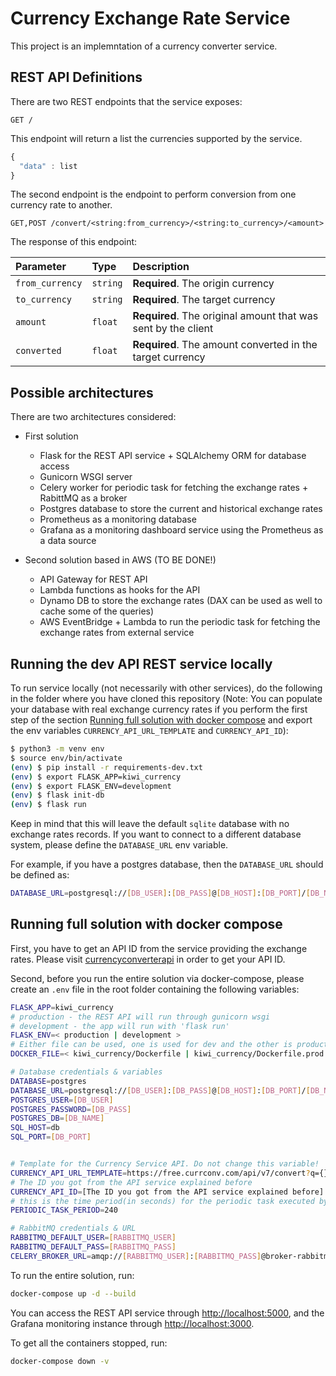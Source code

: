 # Currency Exchange Rate Service

This project is an implemntation of a currency converter service.

## REST API Definitions

There are two REST endpoints that the service exposes:

```http
GET /
```

This endpoint will return a list the currencies supported by the service.

```javascript
{
  "data" : list
}
```

The second endpoint is the endpoint to perform conversion from one currency rate to another.

```http
GET,POST /convert/<string:from_currency>/<string:to_currency>/<amount>
```

The response of this endpoint:


| Parameter | Type | Description |
| :--- | :--- | :--- |
| `from_currency` | `string` | **Required**. The origin currency |
| `to_currency` | `string` | **Required**. The target currency |
| `amount` | `float` | **Required**. The original amount that was sent by the client |
| `converted` | `float` | **Required**. The amount converted in the target currency |

## Possible architectures

There are two architectures considered:

- First solution
    * Flask for the REST API service + SQLAlchemy ORM for database access
    * Gunicorn WSGI server
    * Celery worker for periodic task for fetching the exchange rates + RabittMQ as a broker
    * Postgres database to store the current and historical exchange rates
    * Prometheus as a monitoring database
    * Grafana as a monitoring dashboard service using the Prometheus as a data source

- Second solution based in AWS (TO BE DONE!)
    * API Gateway for REST API
    * Lambda functions as hooks for the API
    * Dynamo DB to store the exchange rates (DAX can be used as well to cache some of the queries)
    * AWS EventBridge + Lambda to run the periodic task for fetching the exchange rates from external service

## Running the dev API REST service locally

To run service locally (not necessarily with other services), do the following in the folder where you have cloned this repository (Note: You can populate your database with real exchange currency rates if you perform the first step of the section [Running full solution with docker compose](#running-full-solution-with-docker-compose) and export the env variables `CURRENCY_API_URL_TEMPLATE` and `CURRENCY_API_ID`):

```bash
$ python3 -m venv env
$ source env/bin/activate
(env) $ pip install -r requirements-dev.txt
(env) $ export FLASK_APP=kiwi_currency
(env) $ export FLASK_ENV=development
(env) $ flask init-db
(env) $ flask run
```

Keep in mind that this will leave the default `sqlite` database with no exchange rates records.
If you want to connect to a different database system, please define the `DATABASE_URL` env variable.

For example, if you have a postgres database, then the `DATABASE_URL` should be defined as:

```bash
DATABASE_URL=postgresql://[DB_USER]:[DB_PASS]@[DB_HOST]:[DB_PORT]/[DB_NAME]
```

## Running full solution with docker compose

First, you have to get an API ID from the service providing the exchange rates. Please visit [currencyconverterapi](https://free.currencyconverterapi.com/) in order to get your API ID.


Second, before you run the entire solution via docker-compose, please create an `.env` file in the root folder containing the following variables:

```bash
FLASK_APP=kiwi_currency
# production - the REST API will run through gunicorn wsgi
# development - the app will run with 'flask run'
FLASK_ENV=< production | development >
# Either file can be used, one is used for dev and the other is production optimized
DOCKER_FILE=< kiwi_currency/Dockerfile | kiwi_currency/Dockerfile.prod >

# Database credentials & variables
DATABASE=postgres
DATABASE_URL=postgresql://[DB_USER]:[DB_PASS]@[DB_HOST]:[DB_PORT]/[DB_NAME]
POSTGRES_USER=[DB_USER]
POSTGRES_PASSWORD=[DB_PASS]
POSTGRES_DB=[DB_NAME]
SQL_HOST=db
SQL_PORT=[DB_PORT]


# Template for the Currency Service API. Do not change this variable!
CURRENCY_API_URL_TEMPLATE=https://free.currconv.com/api/v7/convert?q={}_{}&compact=ultra&apiKey={}
# The ID you got from the API service explained before
CURRENCY_API_ID=[The ID you got from the API service explained before]
# this is the time period(in seconds) for the periodic task executed by celery worker
PERIODIC_TASK_PERIOD=240

# RabbitMQ credentials & URL
RABBITMQ_DEFAULT_USER=[RABBITMQ_USER]
RABBITMQ_DEFAULT_PASS=[RABBITMQ_PASS]
CELERY_BROKER_URL=amqp://[RABBITMQ_USER]:[RABBITMQ_PASS]@broker-rabbitmq//

```

To run the entire solution, run:

```bash
docker-compose up -d --build
```

You can access the REST API service through [http://localhost:5000](http://localhost:5000), and the Grafana monitoring instance through [http://localhost:3000](http://localhost:3000).


To get all the containers stopped, run:

```bash
docker-compose down -v
```
